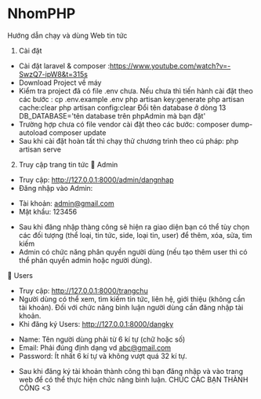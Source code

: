 # NhomPHP
Hướng dẫn chạy và dùng Web tin tức

1.	Cài đặt
-	Cài đặt laravel & composer :https://www.youtube.com/watch?v=-SwzQ7-ipW8&t=315s
-	Download Project về máy
-	Kiểm tra project đã có file .env chưa. Nếu chưa thì tiến hành cài đặt theo các bước :
cp .env.example .env
php artisan key:generate
php artisan cache:clear
php artisan config:clear
Đổi tên database ở dòng 13 DB_DATABASE='tên database trên phpAdmin mà bạn đặt'
- Trường hợp chưa có file vendor cài đặt theo các bước:
composer dump-autoload
composer update
- Sau khi cài đặt hoàn tất thì chạy thử chương trình theo cú pháp: php artisan serve 

2.	Truy cập trang tin tức
	Admin
-	Truy cập: http://127.0.0.1:8000/admin/dangnhap
-	Đăng nhập vào Admin:
+ Tài khoản: admin@gmail.com
+ Mật khẩu: 123456
-	Sau khi đăng nhập thàng công sẽ hiện ra giao diện bạn có thể tùy chọn các đối tượng (thể loại, tin tức, side, loại tin, user) để thêm, xóa, sửa, tìm kiếm
- Admin có chức năng phân quyền người dùng (nếu tạo thêm user thì có thể phân quyền admin hoặc người dùng).

	Users
-	Truy cập: http://127.0.0.1:8000/trangchu
-	Người dùng có thể xem, tìm kiếm tin tức, liên hệ, giới thiệu (không cần tài khoản). Đối với chức năng bình luận người dùng cần đăng nhập tài khoản.
-	Khi đăng ký Users: http://127.0.0.1:8000/dangky
+ Name: Tên người dùng phải từ 6 kí tự (chữ hoặc số)
+ Email: Phải đúng định dạng vd abc@gmail.com
+ Password: Ít nhất 6 kí tự và không vượt quá 32 kí tự.
- Sau khi đăng ký tài khoản thành công thì bạn đăng nhập và vào trang web để có thể thực hiện chức năng bình luận.
CHÚC CÁC BẠN THÀNH CÔNG <3
